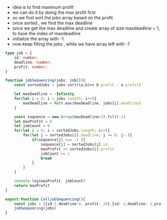 - idea is to find maximum profit 
- we can do it by doing the max profit first 
- so we first sort the jobs array based on the profit
- once sorted , we find the max deadline 
- once we get the max deadline and create array of size maxdeadline + 1, to have the index of maxdeadline
- initialize the array with -1 
- now keep filling the jobs , while we have array left with -1
```ts
type job = {
    id: number;
    deadline: number;
    profit: number;
}

function jobSequencing(jobs: job[]){
    const sortedJobs = jobs.sort((a,b)=> b.profit - a.profit)

    let maxDeadline = -Infinity
    for(let i = 0; i < jobs.length; i++){
        maxDeadline = Math.max(maxDeadline, jobs[i].deadline)
    }

    const sequence = new Array(maxDeadline+1).fill(-1)
    let maxProfit = 0
    let jobCount = 0
    for(let i = 0; i < sortedJobs.length; i++){
        for(let j = sortedJobs[i].deadline; j >= 0; j--){
            if(sequence[j] === -1 ){
                sequence[j] = sortedJobs[i].id
                maxProfit += sortedJobs[i].profit
                jobCount += 1
                break
            }
        }
    }

    console.log(maxProfit, jobCount)
    return maxProfit
}

export function CalljobSequencing(){
    const jobs = [{id:1,deadline:4, profit: 20},{id: 2,deadline: 1,profit: 10},{id: 3,deadline:1,profit: 40},{id: 4,deadline:1, profit: 30}]
    jobSequencing(jobs)
}

```
